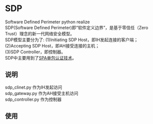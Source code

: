 # SDP
Software Defined Perimeter python realize<br>
SDP(Software Defined Perimeter)即“软件定义边界”，是基于零信任（Zero Trust）理念的新一代网络安全模型。<br>
SDP模型主要分为了:
(1)Initiating SDP Host，即IH发起连接的客户端；<br>
(2)Accepting SDP Host，即AH接受连接的主机；<br>
(3)SDP Controller，即控制器。<br>
SDP中主要用到了[SPA单包认证技术](https://github.com/small-eight/spa)。
## 说明
sdp_clinet.py 作为IH发起访问<br>
sdp_gateway.py 作为AH接受主机访问<br>
sdp_controller.py 作为控制器<br>

## 使用
